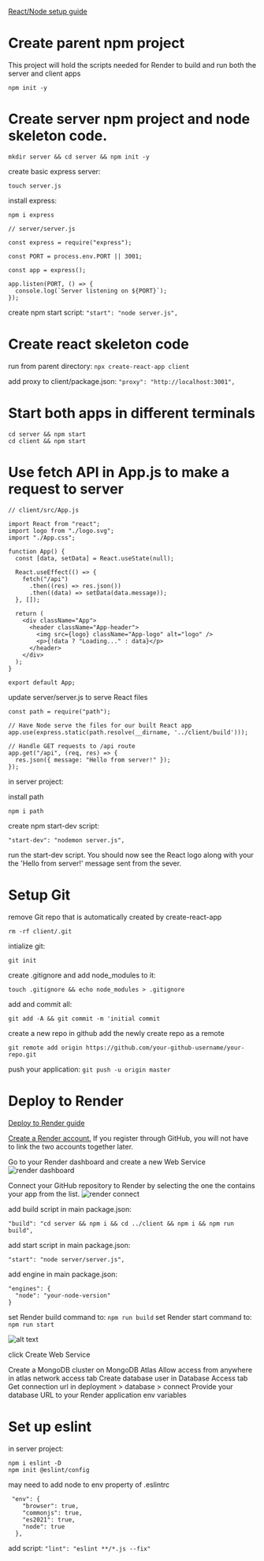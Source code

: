 [React/Node setup guide](https://www.freecodecamp.org/news/how-to-create-a-react-app-with-a-node-backend-the-complete-guide/)

# Create parent npm project

This project will hold the scripts needed for Render to build and run both the server and client apps

`npm init -y`

# Create server npm project and node skeleton code.

`mkdir server && cd server && npm init -y`

create basic express server:

`touch server.js`

install express:

`npm i express`

```
// server/server.js

const express = require("express");

const PORT = process.env.PORT || 3001;

const app = express();

app.listen(PORT, () => {
  console.log(`Server listening on ${PORT}`);
});
```

create npm start script: `"start": "node server.js",`

# Create react skeleton code

run from parent directory: `npx create-react-app client`

add proxy to client/package.json: `"proxy": "http://localhost:3001",`

# Start both apps in different terminals

```
cd server && npm start
cd client && npm start
```

# Use fetch API in App.js to make a request to server

```
// client/src/App.js

import React from "react";
import logo from "./logo.svg";
import "./App.css";

function App() {
  const [data, setData] = React.useState(null);

  React.useEffect(() => {
    fetch("/api")
      .then((res) => res.json())
      .then((data) => setData(data.message));
  }, []);

  return (
    <div className="App">
      <header className="App-header">
        <img src={logo} className="App-logo" alt="logo" />
        <p>{!data ? "Loading..." : data}</p>
      </header>
    </div>
  );
}

export default App;
```

update server/server.js to serve React files

```
const path = require("path");
```

```
// Have Node serve the files for our built React app
app.use(express.static(path.resolve(__dirname, '../client/build')));

// Handle GET requests to /api route
app.get("/api", (req, res) => {
  res.json({ message: "Hello from server!" });
});
```

in server project:

install path

```
npm i path
```

create npm start-dev script:

```
"start-dev": "nodemon server.js",
```

run the start-dev script. You should now see the React logo along with your the 'Hello from server!' message sent from the sever.

# Setup Git

remove Git repo that is automatically created by create-react-app

```
rm -rf client/.git
```

intialize git:

```
git init
```

create .gitignore and add node_modules to it:

```
touch .gitignore && echo node_modules > .gitignore
```

add and commit all:

```
git add -A && git commit -m 'initial commit
```

create a new repo in github
add the newly create repo as a remote

```
git remote add origin https://github.com/your-github-username/your-repo.git
```

push your application: `git push -u origin master`

# Deploy to Render

[Deploy to Render guide](https://github.com/MediaComem/comem-archioweb/blob/main/guides/deploy-in-the-cloud.md)

[Create a Render account.](https://dashboard.render.com/register?next=/) If you register through GitHub, you will not have to link the two accounts together later.

Go to your Render dashboard and create a new Web Service
![render dashboard](https://github.com/MediaComem/comem-archioweb/raw/main/guides/images/render-02-create.png)

Connect your GitHub repository to Render by selecting the one the contains your app from the list.
![render connect](https://github.com/MediaComem/comem-archioweb/raw/main/guides/images/render-03-connect.png)

add build script in main package.json:

```
"build": "cd server && npm i && cd ../client && npm i && npm run build",
```

add start script in main package.json:

```
"start": "node server/server.js",
```

add engine in main package.json:

```
"engines": {
  "node": "your-node-version"
}
```

set Render build command to: `npm run build`
set Render start command to: `npm run start`

![alt text](https://github.com/ctdalton/student-registration/blob/master/renderInfo.png?raw=true)

click Create Web Service

Create a MongoDB cluster on MongoDB Atlas
Allow access from anywhere in atlas network access tab
Create database user in Database Access tab
Get connection url in deployment > database > connect
Provide your database URL to your Render application env variables

# Set up eslint

in server project:

```
npm i eslint -D
npm init @eslint/config
```

may need to add node to env property of .eslintrc

```
 "env": {
    "browser": true,
    "commonjs": true,
    "es2021": true,
    "node": true
  },
```

add script: `"lint": "eslint **/*.js --fix"`
